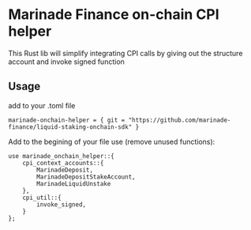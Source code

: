 # Marinade Finance on-chain CPI helper

This Rust lib will simplify integrating CPI calls by giving out the structure account and invoke signed function

## Usage

add to your .toml file

```
marinade-onchain-helper = { git = "https://github.com/marinade-finance/liquid-staking-onchain-sdk" }
```

Add to the begining of your file use (remove unused functions):

```
use marinade_onchain_helper::{
    cpi_context_accounts::{
        MarinadeDeposit, 
        MarinadeDepositStakeAccount, 
        MarinadeLiquidUnstake
    },
    cpi_util::{
        invoke_signed,
    }
};
```
